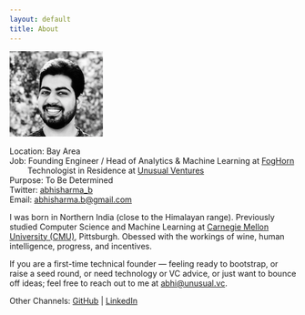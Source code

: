 ```yaml
---
layout: default
title: About
---
```


![](/assets/abhi_150.png)

Location: Bay Area  
Job: Founding Engineer / Head of Analytics & Machine Learning at [FogHorn](https://www.foghorn.io/)  
&nbsp;&nbsp;&nbsp;&nbsp;&nbsp;&nbsp;&nbsp; Technologist in Residence at [Unusual Ventures](https://unusual.vc/abhi-sharma)  
Purpose: To Be Determined    
Twitter: [abhisharma_b](https://twitter.com/abhisharma_b)  
Email: [abhisharma.b@gmail.com](mailto:abhisharma.b@gmail.com)

I was born in Northern India (close to the Himalayan range). Previously studied Computer Science and Machine Learning at [Carnegie Mellon University (CMU)](https://www.cmu.edu/), Pittsburgh. Obessed with the workings of wine, human intelligence, progress, and incentives.

If you are a first-time technical founder — feeling ready to bootstrap, or raise a seed round, or need technology or VC advice, or just want to bounce off ideas; feel free to reach out to me at [abhi@unusual.vc](mailto:abhi@unusual.vc).

Other Channels:
[GitHub](https://github.com/abhisharmab) | [LinkedIn](https://www.linkedin.com/in/abhishekbaburamsharma/)



